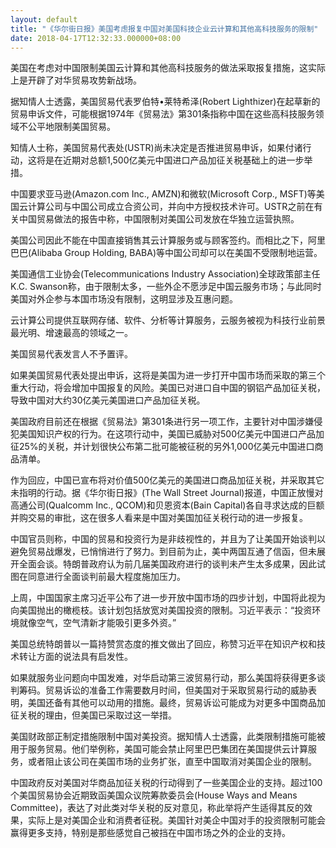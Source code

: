 ```yaml
---
layout: default
title: "《华尔街日报》美国考虑报复中国对美国科技企业云计算和其他高科技服务的限制"
date: 2018-04-17T12:32:33.000000+08:00
---
```


美国在考虑对中国限制美国云计算和其他高科技服务的做法采取报复措施，这实际上是开辟了对华贸易攻势新战场。 

据知情人士透露，美国贸易代表罗伯特•莱特希泽(Robert Lighthizer)在起草新的贸易申诉文件，可能根据1974年《贸易法》第301条指称中国在这些高科技服务领域不公平地限制美国贸易。

知情人士称，美国贸易代表处(USTR)尚未决定是否推进贸易申诉，如果付诸行动，这将是在近期对总额1,500亿美元中国进口产品加征关税基础上的进一步举措。

中国要求亚马逊(Amazon.com Inc., AMZN)和微软(Microsoft Corp., MSFT)等美国云计算公司与中国公司成立合资公司，并向中方授权技术许可。USTR之前在有关中国贸易做法的报告中称，中国限制对美国公司发放在华独立运营执照。

美国公司因此不能在中国直接销售其云计算服务或与顾客签约。而相比之下，阿里巴巴(Alibaba Group Holding, BABA)等中国公司却可以在美国不受限制地运营。

美国通信工业协会(Telecommunications Industry Association)全球政策部主任K.C. Swanson称，由于限制太多，一些外企不愿涉足中国云服务市场；与此同时美国对外企参与本国市场没有限制，这明显涉及互惠问题。

云计算公司提供互联网存储、软件、分析等计算服务，云服务被视为科技行业前景最光明、增速最高的领域之一。

美国贸易代表发言人不予置评。

如果美国贸易代表处提出申诉，这将是美国为进一步打开中国市场而采取的第三个重大行动，将会增加中国报复的风险。美国已对进口自中国的钢铝产品加征关税，导致中国对大约30亿美元美国进口产品加征关税。

美国政府目前还在根据《贸易法》第301条进行另一项工作，主要针对中国涉嫌侵犯美国知识产权的行为。在这项行动中，美国已威胁对500亿美元中国进口产品加征25%的关税，并计划很快公布第二批可能被征税的另外1,000亿美元中国进口商品清单。

作为回应，中国已宣布将对价值500亿美元的美国进口商品加征关税，并采取其它未指明的行动。据《华尔街日报》(The Wall Street Journal)报道，中国正放慢对高通公司(Qualcomm Inc., QCOM)和贝恩资本(Bain Capital)各自寻求达成的巨额并购交易的审批，这在很多人看来是中国对美国加征关税行动的进一步报复。

中国官员则称，中国的贸易和投资行为是非歧视性的，并且为了让美国开始谈判以避免贸易战爆发，已悄悄进行了努力。到目前为止，美中两国互通了信函，但未展开全面会谈。特朗普政府认为前几届美国政府进行的谈判未产生太多成果，因此试图在同意进行全面谈判前最大程度施加压力。

上周，中国国家主席习近平公布了进一步开放中国市场的四步计划，中国将此视为向美国抛出的橄榄枝。该计划包括放宽对美国投资的限制。习近平表示：“投资环境就像空气，空气清新才能吸引更多外资。”

美国总统特朗普以一篇持赞赏态度的推文做出了回应，称赞习近平在知识产权和技术转让方面的说法具有启发性。

如果就服务业问题向中国发难，对华启动第三波贸易行动，那么美国将获得更多谈判筹码。贸易诉讼的准备工作需要数月时间，但美国对于采取贸易行动的威胁表明，美国还备有其他可以动用的措施。最终，贸易诉讼可能成为对更多中国商品加征关税的理由，但美国已采取过这一举措。

美国财政部正制定措施限制中国对美投资。据知情人士透露，此类限制措施可能被用于服务贸易。他们举例称，美国可能会禁止阿里巴巴集团在美国提供云计算服务，或者阻止该公司在美国市场的业务扩张，直至中国取消对美国企业的限制。

中国政府反对美国对华商品加征关税的行动得到了一些美国企业的支持。超过100个美国贸易协会近期致函美国众议院筹款委员会(House Ways and Means Committee)，表达了对此类对华关税的反对意见，称此举将产生适得其反的效果，实际上是对美国企业和消费者征税。美国针对美企中国对手的投资限制可能会赢得更多支持，特别是那些感觉自己被挡在中国市场之外的企业的支持。

